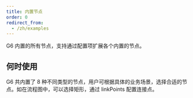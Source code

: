 ```yaml
---
title: 内置节点
order: 0
redirect_from:
  - /zh/examples
---
```


G6 内置的所有节点，支持通过配置项扩展各个内置的节点。

## 何时使用

G6 共内置了 8 种不同类型的节点，用户可根据具体的业务场景，选择合适的节点。如在流程图中，可以选择矩形，通过 linkPoints 配置连接点。
